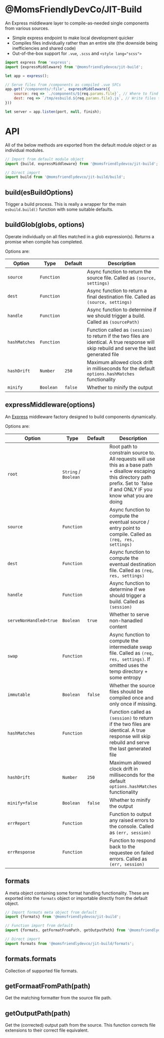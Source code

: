 @MomsFriendlyDevCo/JIT-Build
============================
An Express middleware layer to compile-as-needed single components from various sources.

* Simple express endpoint to make local development quicker
* Compiles files individually rather than an entire site (the downside being inefficiencies and shared code)
* Out-of-the-box support for `.vue`, `.scss` and `<style lang="scss">`


```javascript
import express from 'express';
import {expressMiddleware} from '@momsfriendlydevco/jit-build';

let app = express();

// Serve files from /components as compiled .vue SFCs
app.get('/components/:file', expressMiddleware({
    source: req => `./components/${req.params.file}`, // Where to find the file
    dest: req => `/tmp/esbuild.${req.params.file}.js`, // Write files to destination, post-compile
}))

let server = app.listen(port, null, finish);
```


API
===
All of the below methods are exported from the default module object or as individual modules.

```javascript
// Import from default module object
import {build, expressMiddleware} from '@momsfriendlydevco/jit-build';

// Direct import
import build from '@momsfriendlydevco/jit-build/build';
```


build(esBuildOptions)
---------------------
Trigger a build process.
This is really a wrapper for the main `esbuild.build()` function with some suitable defaults.


buildGlob(globs, options)
-------------------------
Operate individually on all files matched in a glob expression(s).
Returns a promise when compile has completed.

Options are:

| Option        | Type       | Default | Description                                                                                                                                  |
|---------------|------------|---------|----------------------------------------------------------------------------------------------------------------------------------------------|
| `source`      | `Function` |         | Async function to return the source file. Called as `(source, settings)`                                                                     |
| `dest`        | `Function` |         | Async function to return a final destination file. Called as `(source, settings)`                                                            |
| `handle`      | `Function` |         | Async function to determine if we should trigger a build. Called as `(sourcePath)`                                                           |
| `hashMatches` | `Function` |         | Function called as `(session)` to return if the two files are identical. A true response will skip rebuild and serve the last generated file |
| `hashDrift`   | `Number`   | `250`   | Maximum allowed clock drift in milliseconds for the default `options.hashMatches` functionality                                              |
| `minify`      | `Boolean`  | `false` | Whether to minify the output                                                                                                                 |


expressMiddleware(options)
--------------------------
An [Express](http://expressjs.com) middleware factory designed to build components dynamically.

Options are:

| Option                 | Type                 | Default | Description                                                                                                                                                                          |
|------------------------|----------------------|---------|--------------------------------------------------------------------------------------------------------------------------------------------------------------------------------------|
| `root`                 | `String` / `Boolean` |         | Root path to constrain source to. All requests will use this as a base path + disallow escaping this directory path prefix. Set to `false if and ONLY IF you know what you are doing |
| `source`               | `Function`           |         | Async function to compute the eventual source / entry point to compile. Called as `(req, res, settings)`                                                                             |
| `dest`                 | `Function`           |         | Async function to compute the eventual destination file. Called as `(req, res, settings)`                                                                                            |
| `handle`               | `Function`           |         | Async function to determine if we should trigger a build. Called as `(session)`                                                                                                      |
| `serveNonHandled=true` | `Boolean`            | `true`  | Whether to serve non-hanadled content                                                                                                                                                |
| `swap`                 | `Function`           |         | Async function to compute the intermediate swap file. Called as `(req, res, settings)`. If omitted uses the temp directory + some entropy                                            |
| `immutable`            | `Boolean`            | `false` | Whether the source files should be compiled once and only once if missing.                                                                                                           |
| `hashMatches`          | `Function`           |         | Function called as `(session)` to return if the two files are identical. A true response will skip rebuild and serve the last generated file                                         |
| `hashDrift`            | `Number`             | `250`   | Maximum allowed clock drift in milliseconds for the default `options.hashMatches` functionality                                                                                      |
| `minify=false`         | `Boolean`            | `false` | Whether to minify the output                                                                                                                                                         |
| `errReport`            | `Function`           |         | Function to output any raised errors to the console. Called as `(err, session)`                                                                                                      |
| `errResponse`          | `Function`           |         | Function to respond back to the requestee on failed errors. Called as `(err, session)`                                                                                               |


formats
-------
A meta object containing some format handling functionality.
These are exported into the `formats` object or importable directly from the default object.

```javascript
// Import formats meta object from default
import {formats} from '@momsfriendlydevco/jit-build';

// Function import from default
import {formats, getFormatFromPath, getOutputPath} from '@momsfriendlydevco/jit-build';

// Direct import
import formats from '@momsfriendlydevco/jit-build/formats';
```


formats.formats
---------------
Collection of supported file formats.


getFormaatFromPath(path)
------------------------
Get the matching formatter from the source file path.


getOutputPath(path)
-------------------
Get the (corrected) output path from the source.
This function corrects file extensions to their correct file equivalent.
